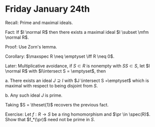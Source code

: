# Friday January 24th

Recall: 
Prime and maximal ideals.

Fact:
If $I \normal R$ then there exists a maximal ideal $I \subset \mfm \normal R$.

Proof:
Use Zorn's lemma.

Corollary:
$\maxspec R \neq \emptyset \iff R \neq 0$.


Later:
Multiplicative avoidance, if $S \subset R$ is nonempty with $SS\subset S$, let $I \normal R$ with $I\intersect S = \emptyset$, then

a. There exists an ideal $J \supseteq I$ with $J \intersect S =\emptyset$ which is maximal with respect to being disjoint from $S$.

b. Any such ideal $J$ is prime.

Taking $S = \theset{1}$ recovers the previous fact.

Exercise:
Let $f: R\to S$ be a ring homomorphism and $\pr \in \spec(R)$.
Show that $f_*(\pr)$ need not be prime in $S$.
